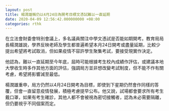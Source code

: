```yaml
---
layout: post
title: 楊潤雄稱仍以4月24日為開考目標文憑試難以一直延期
date: 2020-04-09 12:56:42.000000000 +08:00
categories: rthk
---
```


在立法會財委會特別會議上，多名議員關注中學文憑試是否能如期開考。教育局局長楊潤雄說，學界反映老師及學生都普遍希望本月24日開考或盡量延期，比較少提出希望將考試取消，但如果疫情不容許學生聚集考試，要接受現實作決定。

他認為，難以一直延期至今年底，屆時可能根據考生校內成績作評估，或建議本地大學收生時多作其他方面的評估，強調局方並非想改變考試制度，但不能不作有關考慮，希望將影響減至最低。

楊潤雄重申，局方仍然以4月24日開考為目標，即使到下星期仍然會作同樣的答覆，但會一直留意疫情發展，積極考慮提早公布。他又說，試場都會要求所有考生戴口罩，如果有考生確診，其他人都不會被視為密切接觸者，認為未必需要隔離，但仍要視乎不同個案而定。

